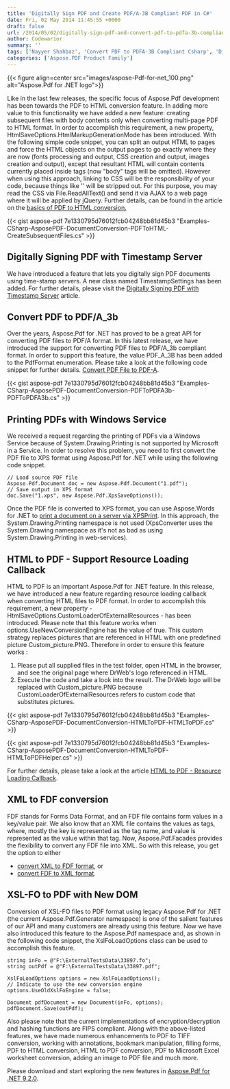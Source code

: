 ```yaml
---
title: 'Digitally Sign PDF and Create PDF/A-3B Compliant PDF in C#'
date: Fri, 02 May 2014 11:45:55 +0000
draft: false
url: /2014/05/02/digitally-sign-pdf-and-convert-pdf-to-pdfa-3b-compliant-using-csharp/
author: Codewarior
summary: ''
tags: ['Nayyer Shahbaz', 'Convert PDF to PDFA-3B Compliant Csharp', 'Digitally Sign PDF using CSharp']
categories: ['Aspose.PDF Product Family']
---
```




{{< figure align=center src="images/aspose-Pdf-for-net_100.png" alt="Aspose.Pdf for .NET logo">}}


Like in the last few releases, the specific focus of Aspose.Pdf development has been towards the PDF to HTML conversion feature. In adding more value to this functionality we have added a new feature: creating subsequent files with body contents only when converting multi-page PDF to HTML format. In order to accomplish this requirement, a new property, HtmlSaveOptions.HtmlMarkupGenerationMode has been introduced. With the following simple code snippet, you can split an output HTML to pages and force the HTML objects on the output pages to go exactly where they are now (fonts processing and output, CSS creation and output, images creation and output), except that resultant HTML will contain contents currently placed inside tags (now "body" tags will be omitted). However when using this approach, linking to CSS will be the responsibility of your code, because things like '' will be stripped out. For this purpose, you may read the CSS via File.ReadAllText() and send it via AJAX to a web page where it will be applied by jQuery. Further details, can be found in the article on the [basics of PDF to HTML conversion.][1]

{{< gist aspose-pdf 7e1330795d76012fcb04248bb81d45b3 "Examples-CSharp-AsposePDF-DocumentConversion-PDFToHTML-CreateSubsequentFiles.cs" >}}

## Digitally Signing PDF with Timestamp Server

We have introduced a feature that lets you digitally sign PDF documents using time-stamp servers. A new class named TimestampSettings has been added. For further details, please visit the [Digitally Signing PDF with Timestamp Server][2] article.

## Convert PDF to PDF/A\_3b

Over the years, Aspose.Pdf for .NET has proved to be a great API for converting PDF files to PDF/A format. In this latest release, we have introduced the support for converting PDF files to PDF/A\_3b compliant format. In order to support this feature, the value PDF\_A\_3B has been added to the PdfFormat enumeration. Please take a look at the following code snippet for further details. [Convert PDF File to PDF-A][3].

{{< gist aspose-pdf 7e1330795d76012fcb04248bb81d45b3 "Examples-CSharp-AsposePDF-DocumentConversion-PDFToPDFA3b-PDFToPDFA3b.cs" >}}

## Printing PDFs with Windows Service

We received a request regarding the printing of PDFs via a Windows Service because of System.Drawing.Printing is not supported by Microsoft in a Service. In order to resolve this problem, you need to first convert the PDF file to XPS format using Aspose.Pdf for .NET while using the following code snippet.

```
// Load source PDF file
Aspose.Pdf.Document doc = new Aspose.Pdf.Document("1.pdf");
// Save output in XPS format
doc.Save("1.xps", new Aspose.Pdf.XpsSaveOptions());
```

Once the PDF file is converted to XPS format, you can use Aspose.Words for .NET to [print a document on a server via XPSPrint][4]. In this approach, the System.Drawing.Printing namespace is not used (XpsConverter uses the System.Drawing namespace as it's not as bad as using System.Drawing.Printing in web-services).

## HTML to PDF - Support Resource Loading Callback

HTML to PDF is an important Aspose.Pdf for .NET feature. In this release, we have introduced a new feature regarding resource loading callback when converting HTML files to PDF format. In order to accomplish this requirement, a new property - HtmlSaveOptions.CustomLoaderOfExternalResources - has been introduced. Please note that this feature works when options.UseNewConversionEngine has the value of true. This custom strategy replaces pictures that are referenced in HTML with one predefined picture Custom\_picture.PNG. Therefore in order to ensure this feature works :

1.  Please put all supplied files in the test folder, open HTML in the browser, and see the original page where DrWeb's logo referenced in HTML.
2.  Execute the code and take a look into the result. The DrWeb logo will be replaced with Custom\_picture.PNG because CustomLoaderOfExternalResources refers to custom code that substitutes pictures.

{{< gist aspose-pdf 7e1330795d76012fcb04248bb81d45b3 "Examples-CSharp-AsposePDF-DocumentConversion-HTMLToPDF-HTMLToPDF.cs" >}}

{{< gist aspose-pdf 7e1330795d76012fcb04248bb81d45b3 "Examples-CSharp-AsposePDF-DocumentConversion-HTMLToPDF-HTMLToPDFHelper.cs" >}}

For further details, please take a look at the article [HTML to PDF - Resource Loading Callback][5].

## XML to FDF conversion

FDF stands for Forms Data Format, and an FDF file contains form values in a key/value pair. We also know that an XML file contains the values as tags, where, mostly the key is represented as the tag name, and value is represented as the value within that tag. Now, Aspose.Pdf.Facades provides the flexibility to convert any FDF file into XML. So with this release, you get the option to either

*   [convert XML to FDF format][6], or
*   [convert FDF to XML format][7].

## XSL-FO to PDF with New DOM

Conversion of XSL-FO files to PDF format using legacy Aspose.Pdf for .NET (the current Aspose.Pdf.Generator namespace) is one of the salient features of our API and many customers are already using this feature. Now we have also introduced this feature to the Aspose.Pdf namespace and, as shown in the following code snippet, the XslFoLoadOptions class can be used to accomplish this feature.

```
string inFo = @"F:\ExternalTestsData\33897.fo";
string outPdf = @"F:\ExternalTestsData\33897.pdf";

XslFoLoadOptions options = new XslFoLoadOptions();
// Indicate to use the new conversion engine
options.UseOldXslFoEngine = false;

Document pdfDocument = new Document(inFo, options);
pdfDocument.Save(outPdf); 
```

Also please note that the current implementations of encryption/decryption and hashing functions are FIPS compliant. Along with the above-listed features, we have made numerous enhancements to PDF to TIFF conversion, working with annotations, bookmark manipulation, filling forms, PDF to HTML conversion, HTML to PDF conversion, PDF to Microsoft Excel worksheet conversion, adding an image to PDF file and much more.

Please download and start exploring the new features in [Aspose.Pdf for .NET 9.2.0][8].




[1]: https://docs.aspose.com/display/pdfnet/PDF+to+HTML+-+Basics+of+Conversion
[2]: https://docs.aspose.com/display/pdfnet/Digitally+sign+PDF+file#DigitallysignPDFfile-DigitallySigningPDFwithTimestampServer
[3]: https://docs.aspose.com/display/pdfnet/Convert+PDF+file+to+other+Formats
[4]: https://docs.aspose.com/display/wordsnet/Print+a+Document+Programmatically+or+Using+Dialogs
[5]: https://docs.aspose.com/display/pdfnet/Convert+HTML+to+PDF
[6]: https://docs.aspose.com/display/pdfnet/Converting+an+XML+to+FDF+format
[7]: https://docs.aspose.com/display/pdfnet/Converting+an+FDF+to+XML+format
[8]: https://downloads.aspose.com/pdf/net





